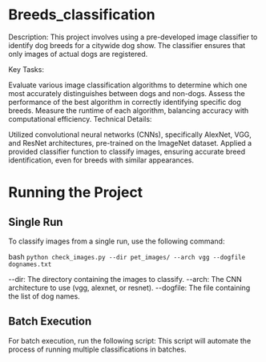 # Breeds_classification
Description:
This project involves using a pre-developed image classifier to identify dog breeds for a citywide dog show. The classifier ensures that only images of actual dogs are registered.

Key Tasks:

Evaluate various image classification algorithms to determine which one most accurately distinguishes between dogs and non-dogs.
Assess the performance of the best algorithm in correctly identifying specific dog breeds.
Measure the runtime of each algorithm, balancing accuracy with computational efficiency.
Technical Details:

Utilized convolutional neural networks (CNNs), specifically AlexNet, VGG, and ResNet architectures, pre-trained on the ImageNet dataset.
Applied a provided classifier function to classify images, ensuring accurate breed identification, even for breeds with similar appearances.

# Running the Project
## Single Run
To classify images from a single run, use the following command:

bash
```python check_images.py --dir pet_images/ --arch vgg --dogfile dognames.txt```

--dir: The directory containing the images to classify.
--arch: The CNN architecture to use (vgg, alexnet, or resnet).
--dogfile: The file containing the list of dog names.

## Batch Execution
For batch execution, run the following script:
This script will automate the process of running multiple classifications in batches.
```sh run_models_batch.sh
```
